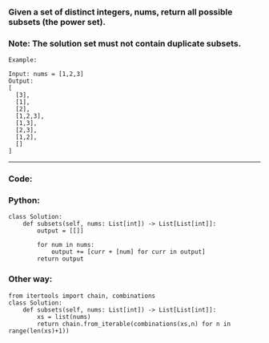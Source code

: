 ### Given a set of distinct integers, nums, return all possible subsets (the power set).

### Note: The solution set must not contain duplicate subsets.

```
Example:

Input: nums = [1,2,3]
Output:
[
  [3],
  [1],
  [2],
  [1,2,3],
  [1,3],
  [2,3],
  [1,2],
  []
]
```

---

### Code:

### Python:

```
class Solution:
    def subsets(self, nums: List[int]) -> List[List[int]]:
        output = [[]]
        
        for num in nums:
            output += [curr + [num] for curr in output]
        return output
```

### Other way:

```
from itertools import chain, combinations
class Solution:
    def subsets(self, nums: List[int]) -> List[List[int]]:
        xs = list(nums)
        return chain.from_iterable(combinations(xs,n) for n in range(len(xs)+1))
```

